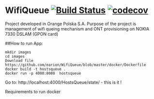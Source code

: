 # WifiQueue [![Build Status](https://travis-ci.org/earion/WifiQueue.svg?branch=master)](https://travis-ci.org/earion/WifiQueue) [![codecov](https://codecov.io/gh/earion/WifiQueue/branch/master/graph/badge.svg)](https://codecov.io/gh/earion/WifiQueue)

Project developed in Orange Polska S.A.
Purpose of the project is management of wifi queing mechanism and ONT provisioning on NOKIA 7330 DSLAM (GPON card)

##How to run App:

    mkdir images
    cd images
    Download file https://github.com/earion/WifiQueue/blob/master/docker/Dockerfile
    docker build -t hostsqueue .
    docker run -p 4000:8080  hostsqueue

Go to: http://localhost:4000/HostsQueue/state/ - this is it !





Requirements to run
docker 
